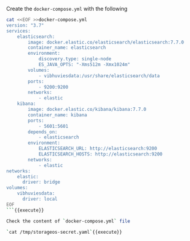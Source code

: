 Create the `docker-compose.yml` with the following

```bash
cat <<EOF >>docker-compose.yml
version: "3.7"
services:
    elasticsearch:
        image: docker.elastic.co/elasticsearch/elasticsearch:7.7.0
        container_name: elasticsearch
        environment:
            discovery.type: single-node
            ES_JAVA_OPTS: "-Xms512m -Xmx1024m"
        volumes:
            - vibhuviesdata:/usr/share/elasticsearch/data
        ports:
            - 9200:9200
        networks:
            - elastic
    kibana:
        image: docker.elastic.co/kibana/kibana:7.7.0
        container_name: kibana
        ports:
            - 5601:5601
        depends_on:
            - elasticsearch
        environment:
            ELASTICSEARCH_URL: http://elasticsearch:9200
            ELASTICSEARCH_HOSTS: http://elasticsearch:9200
        networks:
            - elastic
networks:
    elastic:
      driver: bridge  
volumes:
    vibhuviesdata:
      driver: local
EOF
```{{execute}}

Check the content of `docker-compose.yml` file 

`cat /tmp/storageos-secret.yaml`{{execute}}


